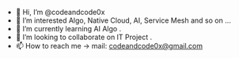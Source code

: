 - 👋 Hi, I’m @codeandcode0x
- 👀 I’m interested Algo, Native Cloud, AI, Service Mesh and so on ...
- 🌱 I’m currently learning AI Algo .
- 💞️ I’m looking to collaborate on IT Project .
- 📫 How to reach me -> mail: codeandcode0x@gmail.com

<!---
codeandcode0x/codeandcode0x is a ✨ special ✨ repository because its `README.md` (this file) appears on your GitHub profile.
You can click the Preview link to take a look at your changes.
--->
